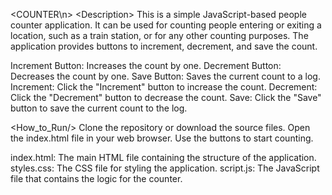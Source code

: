 <COUNTER\n>
<Description\>
This is a simple JavaScript-based people counter application. It can be used for counting people entering or exiting a location, such as a train station, or for any other counting purposes. The application provides buttons to increment, decrement, and save the count.

<Features/>
Increment Button: Increases the count by one.
Decrement Button: Decreases the count by one.
Save Button: Saves the current count to a log.

<Usage/>
Increment: Click the "Increment" button to increase the count.
Decrement: Click the "Decrement" button to decrease the count.
Save: Click the "Save" button to save the current count to the log.

<How_to_Run/>
Clone the repository or download the source files.
Open the index.html file in your web browser.
Use the buttons to start counting.

<Files/>
index.html: The main HTML file containing the structure of the application.
styles.css: The CSS file for styling the application.
script.js: The JavaScript file that contains the logic for the counter.
